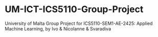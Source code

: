 # UM-ICT-ICS5110-Group-Project
University of Malta Group Project for ICS5110-SEM1-AE-2425: Applied Machine Learning, by Ivo &amp; Nicolanne &amp; Svaradiva
